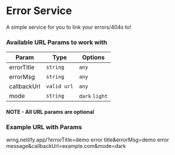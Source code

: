 # Error Service

A simple service for you to link your errors/404s to!

### Available URL Params to work with


| Param  | Type  | Options  |
|--------|-------|----------|
|  errorTitle | `string`   | `any` |
|  errorMsg | `string`   | `any` |
|  callbackUrl | `valid url`   | `any` |
|  mode  | `string`   | `dark` `light` |

#### <b>NOTE - All URL params are optional</b>

### Example URL with Params
wrng.netlify.app/?errorTitle=demo error title&errorMsg=demo error message&callbackUrl=example.com&mode=dark

